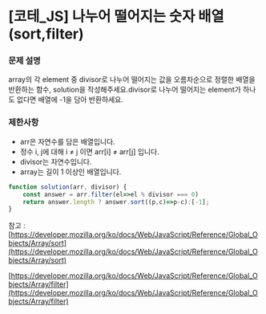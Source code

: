 # [코테_JS] 나누어 떨어지는 숫자 배열(sort,filter)

### **문제 설명**

array의 각 element 중 divisor로 나누어 떨어지는 값을 오름차순으로 정렬한 배열을 반환하는 함수, solution을 작성해주세요.divisor로 나누어 떨어지는 element가 하나도 없다면 배열에 -1을 담아 반환하세요.

### 제한사항

- arr은 자연수를 담은 배열입니다.
- 정수 i, j에 대해 i ≠ j 이면 arr[i] ≠ arr[j] 입니다.
- divisor는 자연수입니다.
- array는 길이 1 이상인 배열입니다.

```jsx
function solution(arr, divisor) {
    const answer = arr.filter(el=>el % divisor === 0)
    return answer.length ? answer.sort((p,c)=>p-c):[-1];
}
```

참고 : [https://developer.mozilla.org/ko/docs/Web/JavaScript/Reference/Global_Objects/Array/sort](https://developer.mozilla.org/ko/docs/Web/JavaScript/Reference/Global_Objects/Array/sort)

[https://developer.mozilla.org/ko/docs/Web/JavaScript/Reference/Global_Objects/Array/filter](https://developer.mozilla.org/ko/docs/Web/JavaScript/Reference/Global_Objects/Array/filter)